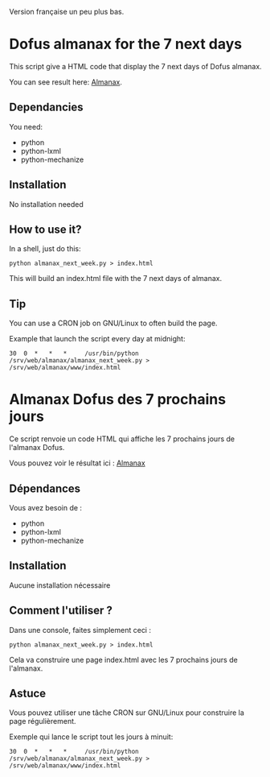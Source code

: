Version française un peu plus bas.

# Dofus almanax for the 7 next days

This script give a HTML code that display the 7 next days of Dofus almanax.

You can see result here: [Almanax](http://almanax.depotoi.re "Have a look to the result").

## Dependancies

You need:

  * python
  * python-lxml
  * python-mechanize

## Installation

No installation needed

## How to use it?

In a shell, just do this:

    python almanax_next_week.py > index.html

This will build an index.html file with the 7 next days of almanax.

## Tip

You can use a CRON job on GNU/Linux to often build the page.

Example that launch the script every day at midnight:

    30  0  *   *   *     /usr/bin/python /srv/web/almanax/almanax_next_week.py > /srv/web/almanax/www/index.html

# Almanax Dofus des 7 prochains jours

Ce script renvoie un code HTML qui affiche les 7 prochains jours de l'almanax Dofus.

Vous pouvez voir le résultat ici : [Almanax](http://almanax.depotoi.re "Apercevoir le résultat")

## Dépendances

Vous avez besoin de : 

  * python
  * python-lxml
  * python-mechanize

## Installation

Aucune installation nécessaire

## Comment l'utiliser ?

Dans une console, faites simplement ceci : 

    python almanax_next_week.py > index.html

Cela va construire une page index.html avec les 7 prochains jours de l'almanax.

## Astuce

Vous pouvez utiliser une tâche CRON sur GNU/Linux pour construire la page régulièrement.

Exemple qui lance le script tout les jours à minuit:

    30  0  *   *   *     /usr/bin/python /srv/web/almanax/almanax_next_week.py > /srv/web/almanax/www/index.html

